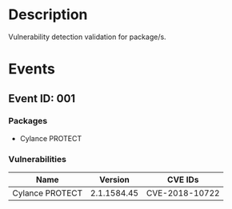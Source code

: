 # Description

Vulnerability detection validation for package/s.

# Events

## Event ID: 001
### Packages
- Cylance PROTECT
### Vulnerabilities

| Name          | Version   | CVE IDs      
|---------------|-----------|--------------
|Cylance PROTECT|2.1.1584.45|CVE-2018-10722

